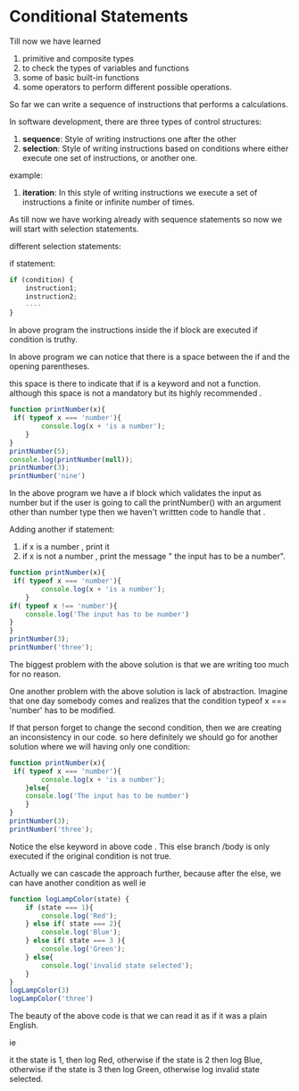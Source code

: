 # Conditional Statements

Till now we have learned 

1. primitive and composite types
2. to check the types of variables and functions
3. some of basic built-in functions 
4. some operators to perform different possible operations.

So far we can write a sequence of instructions that performs a calculations. 

In software development, there are three types of control structures:

1. **sequence**: Style of writing instructions one after the other
2. **selection**: Style of writing instructions based on conditions where either execute one set of instructions, or another one.

example:

1. **iteration**: In this style of writing instructions we execute a set of instructions a finite or infinite number of times.

As till now we have working already with sequence statements so now we will start with selection statements.

different selection statements:

if statement:

```jsx
if (condition) {
	instruction1;
	instruction2;
	----
}
```

In above program the instructions inside the if block are executed if condition is truthy.

In above program we can notice that there is a space between the if and the opening parentheses.

this space is there to indicate that if is a keyword and not a function. although this space is not a mandatory but its highly recommended .

```jsx
function printNumber(x){
 if( typeof x === 'number'){
		console.log(x + 'is a number');
	}
}
printNumber(5);
console.log(printNumber(null));
printNumber(3);
printNumber('nine')
```

In the above program we have a if block which validates the input as number but if the user is going to call the printNumber() with an argument other than number type then we haven't writtten code to handle that .

Adding another if statement:

1. if x is a number , print it
2. if x is not a number , print the message " the input has to be a number".

```jsx
function printNumber(x){
 if( typeof x === 'number'){
		console.log(x + 'is a number');
	}
if( typeof x !== 'number'){
	console.log('The input has to be number')
}
}
printNumber(3);
printNumber('three');
```

The biggest problem with the above solution is that we are writing too much for no reason.

One another problem with the above solution is lack of abstraction. Imagine that one day somebody comes and realizes that the condition typeof x === 'number' has to be modified.

If that person forget to change the second condition, then we are creating an inconsistency in our code. so here definitely we should go for another solution where we will having only one condition: 

```jsx
function printNumber(x){
 if( typeof x === 'number'){
		console.log(x + 'is a number');
	}else{
	console.log('The input has to be number')
	}
}
printNumber(3);
printNumber('three');
```

Notice the else keyword in above code . This else branch /body is only executed if the original condition is not true.

Actually we can cascade the approach further, because after the else, we can have another condition as well ie

```jsx
function logLampColor(state) {
    if (state === 1){
        console.log('Red');
    } else if( state === 2){
        console.log('Blue');
    } else if( state === 3 ){
        console.log('Green');
    } else{
        console.log('invalid state selected');
    }
}
logLampColor(3)
logLampColor('three')
```

The beauty of the above code is that we can read it as if it was a plain English.

ie

it the state is 1, then log Red, otherwise if the state is 2 then log Blue, otherwise if the state is 3 then log Green, otherwise log invalid state selected.